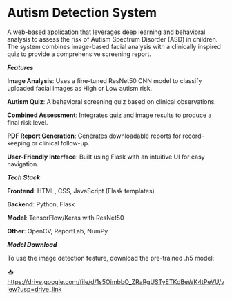 # Autism Detection System
A web-based application that leverages deep learning and behavioral analysis to assess the risk of Autism Spectrum Disorder (ASD) in children. The system combines image-based facial analysis with a clinically inspired quiz to provide a comprehensive screening report.

_**Features**_

**Image Analysis**: Uses a fine-tuned ResNet50 CNN model to classify uploaded facial images as High or Low autism risk. 

**Autism Quiz**: A behavioral screening quiz based on clinical observations.

**Combined Assessment**: Integrates quiz and image results to produce a final risk level.

**PDF Report Generation**: Generates downloadable reports for record-keeping or clinical follow-up.

**User-Friendly Interface**: Built using Flask with an intuitive UI for easy navigation.


_**Tech Stack**_

**Frontend**: HTML, CSS, JavaScript (Flask templates)

**Backend**: Python, Flask

**Model**: TensorFlow/Keras with ResNet50

**Other**: OpenCV, ReportLab, NumPy

_**Model Download**_

To use the image detection feature, download the pre-trained .h5 model:

📥 https://drive.google.com/file/d/1s5OimbbO_ZRaRgUSTyETKdBeWK4tPeVU/view?usp=drive_link

